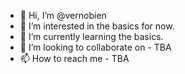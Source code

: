 - 👋 Hi, I’m @vernobien
- 👀 I’m interested in the basics for now.
- 🌱 I’m currently learning the basics.
- 💞️ I’m looking to collaborate on - TBA
- 📫 How to reach me - TBA

<!---
vernobien/vernobien is a ✨ special ✨ repository because its `README.md` (this file) appears on your GitHub profile.
You can click the Preview link to take a look at your changes.
--->
